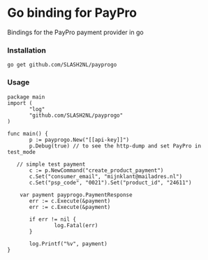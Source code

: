 # Go binding for PayPro 

Bindings for the PayPro payment provider in go
 
### Installation

    go get github.com/SLASH2NL/payprogo
    
### Usage

    package main
    import (
           "log"
           "github.com/SLASH2NL/payprogo"
    )

    func main() {
           p := payprogo.New("[[api-key]]")
           p.Debug(true) // to see the http-dump and set PayPro in test_mode

       // simple test payment
           c := p.NewCommand("create_product_payment")
           c.Set("consumer_email", "mijnklant@mailadres.nl")
           c.Set("psp_code", "0021").Set("product_id", "24611")

        var payment payprogo.PaymentResponse
           err := c.Execute(&payment) 
           err := c.Execute(&payment)

           if err != nil {
                   log.Fatal(err)
           }

           log.Printf("%v", payment)
    }
